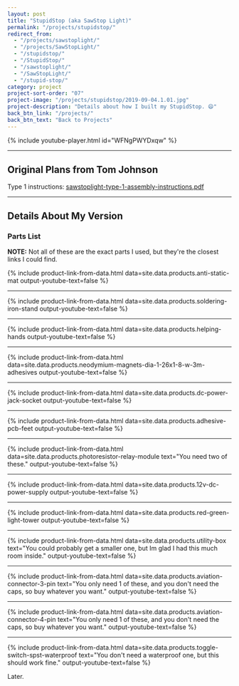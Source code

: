 ```yaml
---
layout: post
title: "StupidStop (aka SawStop Light)"
permalink: "/projects/stupidstop/"
redirect_from:
  - "/projects/sawstoplight/"
  - "/projects/SawStopLight/"
  - "/stupidstop/"
  - "/StupidStop/"
  - "/sawstoplight/"
  - "/SawStopLight/"
  - "/stupid-stop/"
category: project
project-sort-order: "07"
project-image: "/projects/stupidstop/2019-09-04.1.01.jpg"
project-description: "Details about how I built my StupidStop. 😄"
back_btn_link: "/projects/"
back_btn_text: "Back to Projects"
---
```

{% include youtube-player.html id="WFNgPWYDxqw" %}

<hr class="hr-thick" style="margin-bottom: 30px"/>

## Original Plans from Tom Johnson

Type 1 instructions: [sawstoplight-type-1-assembly-instructions.pdf](/assets/downloads/sawstoplight-type-1-assembly-instructions.pdf)

<hr class="hr-thick" style="margin-bottom: 30px"/>

## Details About My Version

### Parts List

**NOTE:** Not all of these are the exact parts I used, but they're the closest links I could find.

{% include product-link-from-data.html
  data=site.data.products.anti-static-mat
  output-youtube-text=false %}

---

{% include product-link-from-data.html
  data=site.data.products.soldering-iron-stand
  output-youtube-text=false %}

---

{% include product-link-from-data.html
  data=site.data.products.helping-hands
  output-youtube-text=false %}

---

{% include product-link-from-data.html
  data=site.data.products.neodymium-magnets-dia-1-26x1-8-w-3m-adhesives
  output-youtube-text=false %}

---

{% include product-link-from-data.html
  data=site.data.products.dc-power-jack-socket
  output-youtube-text=false %}

---

{% include product-link-from-data.html
  data=site.data.products.adhesive-pcb-feet
  output-youtube-text=false %}

---

{% include product-link-from-data.html
  data=site.data.products.photoresistor-relay-module
  text="You need two of these."
  output-youtube-text=false %}

---

{% include product-link-from-data.html
  data=site.data.products.12v-dc-power-supply
  output-youtube-text=false %}

---

{% include product-link-from-data.html
  data=site.data.products.red-green-light-tower
  output-youtube-text=false %}

---

{% include product-link-from-data.html
  data=site.data.products.utility-box
  text="You could probably get a smaller one, but Im glad I had this much room inside."
  output-youtube-text=false %}

---

{% include product-link-from-data.html
  data=site.data.products.aviation-connector-3-pin
  text="You only need 1 of these, and you don't need the caps, so buy whatever you want."
  output-youtube-text=false %}

---

{% include product-link-from-data.html
  data=site.data.products.aviation-connector-4-pin
  text="You only need 1 of these, and you don't need the caps, so buy whatever you want."
  output-youtube-text=false %}

---

{% include product-link-from-data.html
  data=site.data.products.toggle-switch-spst-waterproof
  text="You don't need a waterproof one, but this should work fine."
  output-youtube-text=false %}


Later.